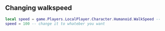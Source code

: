 ## Changing walkspeed
```lua
local speed = game.Players.LocalPlayer.Character.Humanoid.WalkSpeed -- the walkspeed of the humanoid
speed = 100 -- change it to whateber you want
```